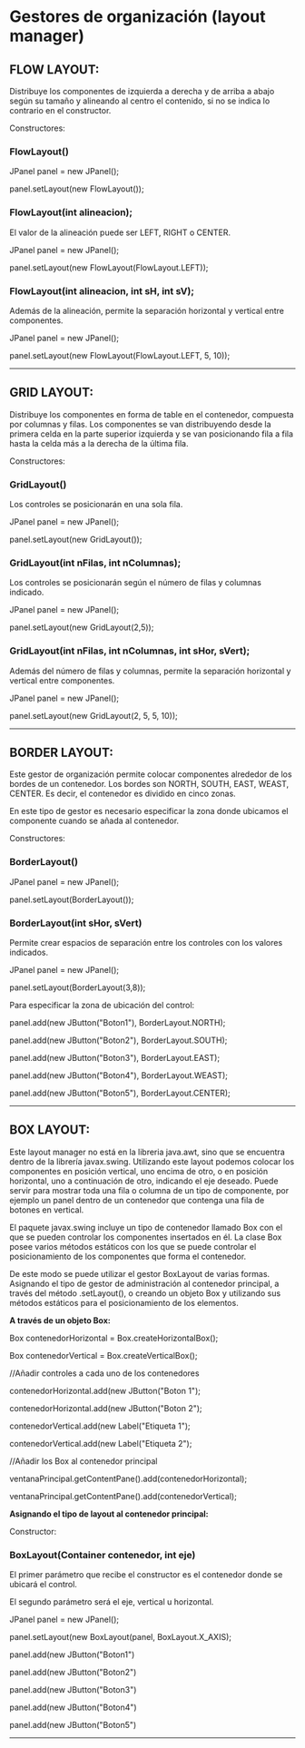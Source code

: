 <?xml version="1.0" encoding="iso-8859-1"?>
<!DOCTYPE html>
<head>

</head>
  
<h1>Gestores de organización (layout manager)</h1>
<div class="mb-container">
  <h2>FLOW LAYOUT:</h2>
  <p>Distribuye los componentes de izquierda a derecha y de arriba a abajo según su tamaño y alineando al centro el contenido, si no se indica lo contrario en el constructor.</p>
  <p>Constructores:</p>
  <h3>FlowLayout()</h3>
  <p>JPanel panel = new JPanel();</p>
  <p>	panel.setLayout(new FlowLayout());</p>	
  <h3>FlowLayout(int alineacion);</h3>
  <p>El valor de la alineación puede ser LEFT, RIGHT o CENTER.</p>
  <p>JPanel panel = new JPanel();</p>
  <p>panel.setLayout(new FlowLayout(FlowLayout.LEFT));</p>
  <h3>FlowLayout(int alineacion, int sH, int sV);</h3>
  <p>Además de la alineación, permite la separación horizontal y vertical entre componentes.</p>
  <p>JPanel panel = new JPanel();</p>
  <p>panel.setLayout(new FlowLayout(FlowLayout.LEFT, 5, 10));</p>
<hr>
</div>

<h2>GRID LAYOUT:</h2>
<p>Distribuye los componentes en forma de table en el contenedor, compuesta por columnas y filas. Los componentes se van distribuyendo desde la primera celda en la parte superior izquierda y se van posicionando fila a fila hasta la celda más a la derecha de la última fila.</p>
<p>Constructores:</p>
<h3>GridLayout()</h3>
<p>Los controles se posicionarán en una sola fila.</p>
<p>JPanel panel = new JPanel();</p>
<p>	panel.setLayout(new GridLayout());</p>	
<h3>GridLayout(int nFilas, int nColumnas);</h3>
<p>Los controles se posicionarán según el número de filas y columnas indicado.</p>
<p>JPanel panel = new JPanel();</p>
<p>panel.setLayout(new GridLayout(2,5));</p>
<h3>GridLayout(int nFilas, int nColumnas, int sHor, sVert);</h3>
<p>Además del número de filas y columnas, permite la separación horizontal y vertical entre componentes.</p>
<p>JPanel panel = new JPanel();</p>
<p>panel.setLayout(new GridLayout(2, 5, 5, 10));</p>
<hr>

<h2>BORDER LAYOUT:</h2>
<p>Este gestor de organización permite colocar componentes alrededor de los bordes de un contenedor. Los bordes son NORTH, SOUTH, EAST, WEAST, CENTER. Es decir, el contenedor es dividido en cinco zonas.</p>
<p>En este tipo de gestor es necesario especificar la zona donde ubicamos el componente cuando se añada al contenedor.</p>
<p>Constructores:</p>
<h3>BorderLayout()</h3>
<p>JPanel panel = new JPanel();</p>
<p>panel.setLayout(BorderLayout());</p>
<h3>BorderLayout(int sHor, sVert)</h3>
<p>Permite crear espacios de separación entre los controles con los valores indicados.</p>
<p>JPanel panel = new JPanel();</p>
<p>panel.setLayout(BorderLayout(3,8));</p>
<p>Para especificar la zona de ubicación del control:</p>
<p>panel.add(new JButton("Boton1"), BorderLayout.NORTH);</p>
<p>panel.add(new JButton("Boton2"), BorderLayout.SOUTH);</p>
<p>panel.add(new JButton("Boton3"), BorderLayout.EAST);</p>
<p>panel.add(new JButton("Boton4"), BorderLayout.WEAST);</p>
<p>panel.add(new JButton("Boton5"), BorderLayout.CENTER);</p>
<hr>

<h2>BOX LAYOUT:</h2>
<p>Este layout manager no está en la libreria java.awt, sino que se encuentra dentro de la librería javax.swing. Utilizando este layout podemos colocar los componentes en posición vertical, uno encima de otro, o en posición horizontal, uno a continuación de otro, indicando el eje deseado. Puede servir para mostrar toda una fila o columna de un tipo de componente, por ejemplo un panel dentro de un contenedor que contenga una fila de botones en vertical.</p>
<p>El paquete javax.swing incluye un tipo de contenedor llamado Box con el que se pueden controlar los componentes insertados en él. La clase Box posee varios métodos estáticos con los que se puede controlar el posicionamiento de los componentes que forma el contenedor.</p>
<p>De este modo se puede utilizar el gestor BoxLayout de varias formas. Asignando el tipo de gestor de administración al contenedor principal, a través del método .setLayout(), o creando un objeto Box y utilizando sus métodos estáticos para el posicionamiento de los elementos.</p>
<p><strong>A través de un objeto Box:</strong></p>
<p>Box contenedorHorizontal = Box.createHorizontalBox();</p>
<p>Box contenedorVertical = Box.createVerticalBox();</p>
<p>//Añadir controles a cada uno de los contenedores</p>
<p>	contenedorHorizontal.add(new JButton("Boton 1");</p>
<p>	contenedorHorizontal.add(new JButton("Boton 2");</p>
<p>	contenedorVertical.add(new Label("Etiqueta 1");</p>
<p>	contenedorVertical.add(new Label("Etiqueta 2");</p>
<p>//Añadir los Box al contenedor principal</p>
<p>ventanaPrincipal.getContentPane().add(contenedorHorizontal);</p>
<p>ventanaPrincipal.getContentPane().add(contenedorVertical);</p>
<p><strong>Asignando el tipo de layout al contenedor principal:</strong></p>
<p>Constructor:</p>
<h3>BoxLayout(Container contenedor, int eje)</h3>
<p>El primer parámetro que recibe el constructor es el contenedor donde se ubicará el control.</p>
<p>El segundo parámetro será el eje, vertical u horizontal.</p>
<p>JPanel panel = new JPanel();</p>
<p>panel.setLayout(new BoxLayout(panel, BoxLayout.X_AXIS);</p>
<p>panel.add(new JButton("Boton1")</p>
<p>panel.add(new JButton("Boton2")</p>
<p>panel.add(new JButton("Boton3")</p>
<p>panel.add(new JButton("Boton4")</p>
<p>panel.add(new JButton("Boton5")</p>
<hr>

</html>





